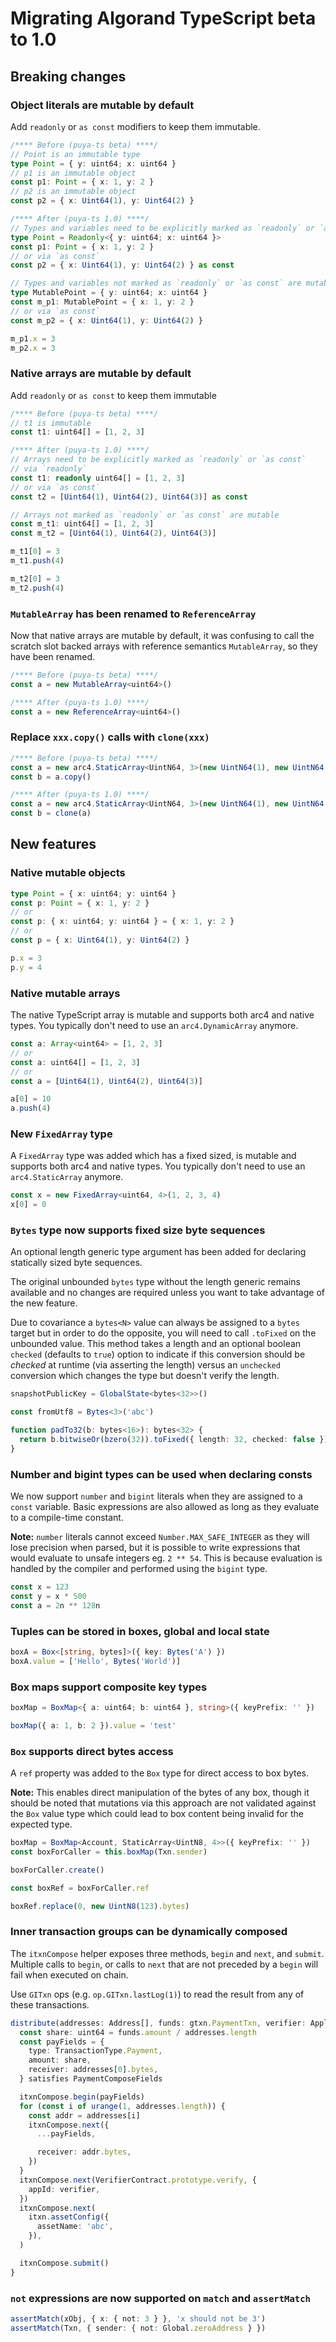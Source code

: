 # Migrating Algorand TypeScript beta to 1.0

## Breaking changes

### Object literals are mutable by default

Add `readonly` or `as const` modifiers to keep them immutable.

```typescript
/**** Before (puya-ts beta) ****/
// Point is an immutable type
type Point = { y: uint64; x: uint64 }
// p1 is an immutable object
const p1: Point = { x: 1, y: 2 }
// p2 is an immutable object
const p2 = { x: Uint64(1), y: Uint64(2) }

/**** After (puya-ts 1.0) ****/
// Types and variables need to be explicitly marked as `readonly` or `as const`
type Point = Readonly<{ y: uint64; x: uint64 }>
const p1: Point = { x: 1, y: 2 }
// or via `as const`
const p2 = { x: Uint64(1), y: Uint64(2) } as const

// Types and variables not marked as `readonly` or `as const` are mutable
type MutablePoint = { y: uint64; x: uint64 }
const m_p1: MutablePoint = { x: 1, y: 2 }
// or via `as const`
const m_p2 = { x: Uint64(1), y: Uint64(2) }

m_p1.x = 3
m_p2.x = 3
```

### Native arrays are mutable by default

Add `readonly` or `as const` to keep them immutable

```typescript
/**** Before (puya-ts beta) ****/
// t1 is immutable
const t1: uint64[] = [1, 2, 3]

/**** After (puya-ts 1.0) ****/
// Arrays need to be explicitly marked as `readonly` or `as const`
// via `readonly`
const t1: readonly uint64[] = [1, 2, 3]
// or via `as const`
const t2 = [Uint64(1), Uint64(2), Uint64(3)] as const

// Arrays not marked as `readonly` or `as const` are mutable
const m_t1: uint64[] = [1, 2, 3]
const m_t2 = [Uint64(1), Uint64(2), Uint64(3)]

m_t1[0] = 3
m_t1.push(4)

m_t2[0] = 3
m_t2.push(4)
```

### `MutableArray` has been renamed to `ReferenceArray`

Now that native arrays are mutable by default, it was confusing to call the scratch slot backed arrays with reference semantics `MutableArray`, so they have been renamed.

```typescript
/**** Before (puya-ts beta) ****/
const a = new MutableArray<uint64>()

/**** After (puya-ts 1.0) ****/
const a = new ReferenceArray<uint64>()
```

### Replace `xxx.copy()` calls with `clone(xxx)`

```typescript
/**** Before (puya-ts beta) ****/
const a = new arc4.StaticArray<UintN64, 3>(new UintN64(1), new UintN64(2), new UintN64(3))
const b = a.copy()

/**** After (puya-ts 1.0) ****/
const a = new arc4.StaticArray<UintN64, 3>(new UintN64(1), new UintN64(2), new UintN64(3))
const b = clone(a)
```

## New features

### Native mutable objects

```typescript
type Point = { x: uint64; y: uint64 }
const p: Point = { x: 1, y: 2 }
// or
const p: { x: uint64; y: uint64 } = { x: 1, y: 2 }
// or
const p = { x: Uint64(1), y: Uint64(2) }

p.x = 3
p.y = 4
```

### Native mutable arrays

The native TypeScript array is mutable and supports both arc4 and native types. You typically don't need to use an `arc4.DynamicArray` anymore.

```typescript
const a: Array<uint64> = [1, 2, 3]
// or
const a: uint64[] = [1, 2, 3]
// or
const a = [Uint64(1), Uint64(2), Uint64(3)]

a[0] = 10
a.push(4)
```

### New `FixedArray` type

A `FixedArray` type was added which has a fixed sized, is mutable and supports both arc4 and native types. You typically don't need to use an `arc4.StaticArray` anymore.

```typescript
const x = new FixedArray<uint64, 4>(1, 2, 3, 4)
x[0] = 0
```

### `Bytes` type now supports fixed size byte sequences

An optional length generic type argument has been added for declaring statically sized byte sequences.

The original unbounded `bytes` type without the length generic remains available and no changes are required unless you want to take advantage of the new feature.

Due to covariance a `bytes<N>` value can always be assigned to a `bytes` target but in order to do the opposite, you will need to call `.toFixed` on the unbounded value. This method takes a length and an optional boolean `checked` (defaults to `true`) option to indicate if this conversion should be _checked_ at runtime (via asserting the length) versus an `unchecked` conversion which changes the type but doesn't verify the length.

```typescript
snapshotPublicKey = GlobalState<bytes<32>>()

const fromUtf8 = Bytes<3>('abc')

function padTo32(b: bytes<16>): bytes<32> {
  return b.bitwiseOr(bzero(32)).toFixed({ length: 32, checked: false })
}
```

### Number and bigint types can be used when declaring consts

We now support `number` and `bigint` literals when they are assigned to a `const` variable. Basic expressions are also allowed as long as they evaluate to a compile-time constant.

**Note:** `number` literals cannot exceed `Number.MAX_SAFE_INTEGER` as they will lose precision when parsed, but it is possible to write expressions that would evaluate to unsafe integers eg. `2 ** 54`. This is because evaluation is handled by the compiler and performed using the `bigint` type.

```typescript
const x = 123
const y = x * 500
const a = 2n ** 128n
```

### Tuples can be stored in boxes, global and local state

```typescript
boxA = Box<[string, bytes]>({ key: Bytes('A') })
boxA.value = ['Hello', Bytes('World')]
```

### Box maps support composite key types

```typescript
boxMap = BoxMap<{ a: uint64; b: uint64 }, string>({ keyPrefix: '' })

boxMap({ a: 1, b: 2 }).value = 'test'
```

### `Box` supports direct bytes access

A `ref` property was added to the `Box` type for direct access to box bytes.

**Note:** This enables direct manipulation of the bytes of any box, though it should be noted that mutations via this approach are not validated against the `Box` value type which could lead to box content being invalid for the expected type.

```typescript
boxMap = BoxMap<Account, StaticArray<UintN8, 4>>({ keyPrefix: '' })
const boxForCaller = this.boxMap(Txn.sender)

boxForCaller.create()

const boxRef = boxForCaller.ref

boxRef.replace(0, new UintN8(123).bytes)
```

### Inner transaction groups can be dynamically composed

The `itxnCompose` helper exposes three methods, `begin` and `next`, and `submit`. Multiple calls to `begin`, or calls to `next` that are not preceded by a `begin` will fail when executed on chain.

Use `GITxn` ops (e.g. `op.GITxn.lastLog(1)`) to read the result from any of these transactions.

```typescript
distribute(addresses: Address[], funds: gtxn.PaymentTxn, verifier: Application) {
  const share: uint64 = funds.amount / addresses.length
  const payFields = {
    type: TransactionType.Payment,
    amount: share,
    receiver: addresses[0].bytes,
  } satisfies PaymentComposeFields

  itxnCompose.begin(payFields)
  for (const i of urange(1, addresses.length)) {
    const addr = addresses[i]
    itxnCompose.next({
      ...payFields,

      receiver: addr.bytes,
    })
  }
  itxnCompose.next(VerifierContract.prototype.verify, {
    appId: verifier,
  })
  itxnCompose.next(
    itxn.assetConfig({
      assetName: 'abc',
    }),
  )

  itxnCompose.submit()
}
```

### `not` expressions are now supported on `match` and `assertMatch`

```typescript
assertMatch(xObj, { x: { not: 3 } }, 'x should not be 3')
assertMatch(Txn, { sender: { not: Global.zeroAddress } })
```
